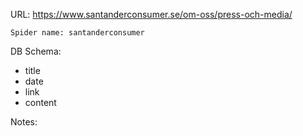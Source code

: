 URL: https://www.santanderconsumer.se/om-oss/press-och-media/

    Spider name: santanderconsumer

DB Schema:
- title
- date
- link
- content

Notes:
